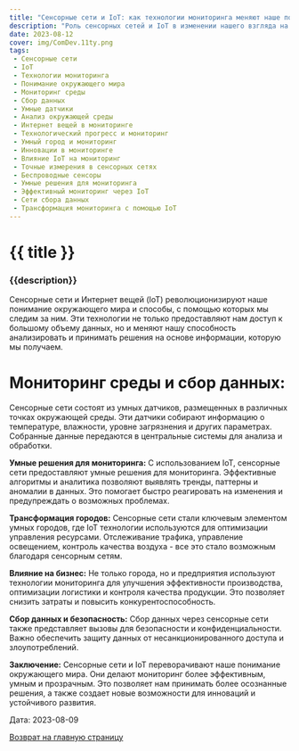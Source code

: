 ```yaml
---
title: "Сенсорные сети и IoT: как технологии мониторинга меняют наше понимание окружающего мира"
description: "Роль сенсорных сетей и IoT в изменении нашего взгляда на окружающую среду и способы мониторинга."
date: 2023-08-12
cover: img/ComDev.11ty.png
tags:
 - Сенсорные сети
 - IoT
 - Технологии мониторинга
 - Понимание окружающего мира
 - Мониторинг среды
 - Сбор данных
 - Умные датчики
 - Анализ окружающей среды
 - Интернет вещей в мониторинге
 - Технологический прогресс и мониторинг
 - Умный город и мониторинг
 - Инновации в мониторинге
 - Влияние IoT на мониторинг
 - Точные измерения в сенсорных сетях
 - Беспроводные сенсоры
 - Умные решения для мониторинга
 - Эффективный мониторинг через IoT
 - Сети сбора данных
 - Трансформация мониторинга с помощью IoT
---
```

# {{ title }}
### {{description}}

Сенсорные сети и Интернет вещей (IoT) революционизируют наше понимание окружающего мира и способы, с помощью которых мы следим за ним. Эти технологии не только предоставляют нам доступ к большому объему данных, но и меняют нашу способность анализировать и принимать решения на основе информации, которую мы получаем.

# **Мониторинг среды и сбор данных:**
Сенсорные сети состоят из умных датчиков, размещенных в различных точках окружающей среды. Эти датчики собирают информацию о температуре, влажности, уровне загрязнения и других параметрах. Собранные данные передаются в центральные системы для анализа и обработки.

**Умные решения для мониторинга:**
С использованием IoT, сенсорные сети предоставляют умные решения для мониторинга. Эффективные алгоритмы и аналитика позволяют выявлять тренды, паттерны и аномалии в данных. Это помогает быстро реагировать на изменения и предупреждать о возможных проблемах.

**Трансформация городов:**
Сенсорные сети стали ключевым элементом умных городов, где IoT технологии используются для оптимизации управления ресурсами. Отслеживание трафика, управление освещением, контроль качества воздуха - все это стало возможным благодаря сенсорным сетям.

**Влияние на бизнес:**
Не только города, но и предприятия используют технологии мониторинга для улучшения эффективности производства, оптимизации логистики и контроля качества продукции. Это позволяет снизить затраты и повысить конкурентоспособность.

**Сбор данных и безопасность:**
Сбор данных через сенсорные сети также представляет вызовы для безопасности и конфиденциальности. Важно обеспечить защиту данных от несанкционированного доступа и злоупотреблений.

**Заключение:**
Сенсорные сети и IoT переворачивают наше понимание окружающего мира. Они делают мониторинг более эффективным, умным и прозрачным. Это позволяет нам принимать более осознанные решения, а также создает новые возможности для инноваций и устойчивого развития.

Дата: 2023-08-09

[Возврат на главную страницу](/)
